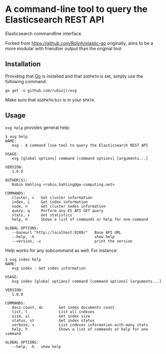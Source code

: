 # A command-line tool to query the Elasticsearch REST API

Elasticsearch commandline interface.

Forked from https://github.com/Rolinh/elastic-go originally, aims to be a more modular with friendlier output than the original tool.

## Installation

Providing that [Go](https://golang.org) is installed and that `$GOPATH` is set,
simply use the following command:
```
go get -u github.com/rubiojr/esg
```

Make sure that `$GOPATH/bin` is in your `$PATH`.

## Usage

`esg help` provides general help:
```
$ esg help
NAME:
   esg - A command line tool to query the Elasticsearch REST API

USAGE:
   esg [global options] command [command options] [arguments...]

VERSION:
   1.0.0

AUTHOR(S):
   Robin Hahling <robin.hahling@gw-computing.net>

COMMANDS:
   cluster, c   Get cluster information
   index, i     Get index information
   node, n      Get cluster nodes information
   query, q     Perform any ES API GET query
   stats, s     Get statistics
   help, h      Shows a list of commands or help for one command

GLOBAL OPTIONS:
   --baseurl "http://localhost:9200/"   Base API URL
   --help, -h                           show help
   --version, -v                        print the version
```

Help works for any subcommand as well. For instance:
```
$ esg index help
NAME:
   esg index - Get index information

USAGE:
   esg index [global options] command [command options] [arguments...]

VERSION:
   1.0.0

COMMANDS:
   docs-count, dc       Get index documents count
   list, l              List all indexes
   size, si             Get index size
   status, st           Get index status
   verbose, v           List indexes information with many stats
   help, h              Shows a list of commands or help for one command

GLOBAL OPTIONS:
   --help, -h   show help

```
